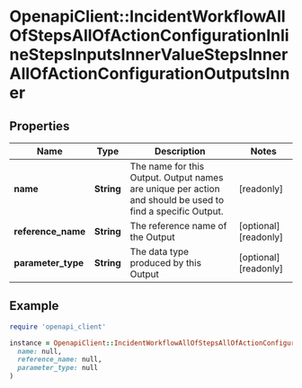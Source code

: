 # OpenapiClient::IncidentWorkflowAllOfStepsAllOfActionConfigurationInlineStepsInputsInnerValueStepsInnerAllOfActionConfigurationOutputsInner

## Properties

| Name | Type | Description | Notes |
| ---- | ---- | ----------- | ----- |
| **name** | **String** | The name for this Output. Output names are unique per action and should be used to find a specific Output. | [readonly] |
| **reference_name** | **String** | The reference name of the Output | [optional][readonly] |
| **parameter_type** | **String** | The data type produced by this Output | [optional][readonly] |

## Example

```ruby
require 'openapi_client'

instance = OpenapiClient::IncidentWorkflowAllOfStepsAllOfActionConfigurationInlineStepsInputsInnerValueStepsInnerAllOfActionConfigurationOutputsInner.new(
  name: null,
  reference_name: null,
  parameter_type: null
)
```

